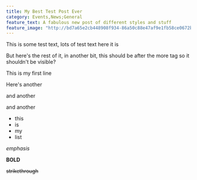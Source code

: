 ```yaml
---
title: My Best Test Post Ever
category: Events,News;General
feature_text: A fabulous new post of different styles and stuff
feature_image: "http://bd7a65e2cb448908f934-86a50c88e47af9e1fb58ce0672b5a500.r32.cf3.rackcdn.com/uploads/assets/legacy/ODI-logo-xlg.png"
---
```


This is some test text, lots of test text here it is

<!-- more -->

But here's the rest of it, in another bit, this should be after the more tag so it shouldn't be visible?

This is my first line

Here's another

and another

and another

* this
* is
* my
* list

*emphasis*

**BOLD**

~~strikethrough~~
